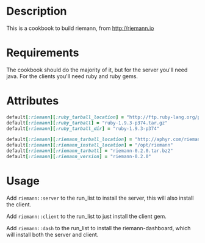 Description
===========

This is a cookbook to build riemann, from http://riemann.io

Requirements
============

The cookbook should do the majority of it, but for the server you'll need java. For the clients you'll need ruby and ruby gems.

Attributes
==========

```ruby
default[:riemann][:ruby_tarball_location] = "http://ftp.ruby-lang.org/pub/ruby/1.9/ruby-1.9.3-p374.tar.gz"
default[:riemann][:ruby_tarball] = "ruby-1.9.3-p374.tar.gz"
default[:riemann][:ruby_tarball_dir] = "ruby-1.9.3-p374"

default[:riemann][:riemann_tarball_location] = "http://aphyr.com/riemann/riemann-0.2.0.tar.bz2"
default[:riemann][:riemann_install_location] = "/opt/riemann"
default[:riemann][:riemann_tarball] = "riemann-0.2.0.tar.bz2"
default[:riemann][:riemann_version] = "riemann-0.2.0"
```

Usage
=====

Add `riemann::server` to the run_list to install the server, this will also install the client.

Add `riemann::client` to the run_list to just install the client gem.

Add `riemann::dash` to the run_list to install the riemann-dashboard, which will install both the server and client.

